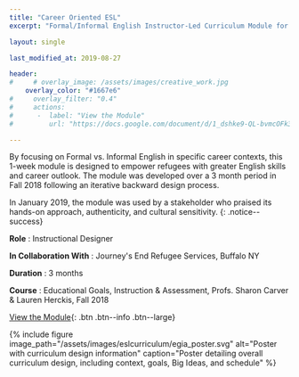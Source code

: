 ```yaml
---
title: "Career Oriented ESL"
excerpt: "Formal/Informal English Instructor-Led Curriculum Module for Career-Motivated Refugees"

layout: single

last_modified_at: 2019-08-27

header:
#     # overlay_image: /assets/images/creative_work.jpg
    overlay_color: "#1667e6"
#     overlay_filter: "0.4"
#     actions:
#      -  label: "View the Module"
#         url: "https://docs.google.com/document/d/1_dshke9-QL-bvmcOFk3OJjf_1akMt6k4JClXesCpS54/edit?usp=sharing"

---
```

By focusing on Formal vs. Informal English in specific career contexts, this 1-week module is designed to empower refugees with greater English skills and career outlook. The module was developed over a 3 month period in Fall 2018 following an iterative backward design process.  

In January 2019, the module was used by a stakeholder who praised its hands-on approach, authenticity, and cultural sensitivity.
{: .notice--success}

**Role** : Instructional Designer

**In Collaboration With** : Journey's End Refugee Services, Buffalo NY

**Duration** : 3 months

**Course** : Educational Goals, Instruction & Assessment, Profs. Sharon Carver & Lauren Herckis, Fall 2018

[View the Module](https://docs.google.com/document/d/1V_pm6ukltywGe8MY84XNjVUenzLkcg7-4xzBZoaIC1Y/edit?usp=sharing){: .btn .btn--info .btn--large}



{% include figure image_path="/assets/images/eslcurriculum/egia_poster.svg" alt="Poster with curriculum design information" caption="Poster detailing overall curriculum design, including context, goals, Big Ideas, and schedule" %}